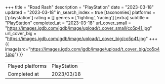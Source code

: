 +++
title = "Road Rash"
description = "PlayStation"
date = "2023-03-18"
updated = "2023-03-18"
in_search_index = true
[taxonomies]
platforms = ['playstation']
rating = []
genres = ['fighting', 'racing']
[extra]
subtitle = "PlayStation"
completed_at = "2023-03-18"
url_cover_small = "https://images.igdb.com/igdb/image/upload/t_cover_small/co5p41.jpg"
url_cover_big = "https://images.igdb.com/igdb/image/upload/t_cover_big/co5p41.jpg"
+++
{{ image(src="https://images.igdb.com/igdb/image/upload/t_cover_big/co5p41.jpg") }}

|              |            |
| ------------ | ---------- |
| Played platforms    | PlayStation |
| Completed at | 2023/03/18 |

